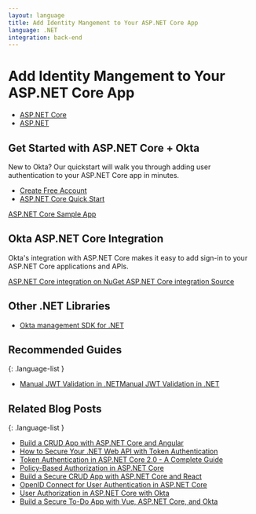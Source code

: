 ```yaml
---
layout: language
title: Add Identity Mangement to Your ASP.NET Core App
language: .NET
integration: back-end
---
```


# <i class='icon-48 docsPage code-dotnet'></i> Add Identity Mangement to Your ASP.NET Core App

<ul class='language-tabs'>
	<li class="active">
		<a href='/code/dotnet/'>
			<i class='icon code-dotnet-32'></i><span>ASP.NET Core</span>
		</a>
	</li>
	<li class="">
		<a href='/code/dotnet/aspnet/'>
			<i class='icon code-dotnet-32'></i><span>ASP.NET</span>
		</a>
	</li>
</ul>

## Get Started with ASP.NET Core + Okta

New to Okta? Our quickstart will walk you through adding user authentication to your ASP.NET Core app in minutes.

<ul class='language-ctas'>
	<li>
		<a href='https://developer.okta.com/signup/' class='Button--red' data-proofer-ignore>
			<span>Create Free Account</span>
		</a>
	</li>
	<li>
		<a href='/quickstart/#/okta-sign-in-page/dotnet/aspnetcore' class='Button--blue' data-proofer-ignore>
			<span>ASP.NET Core Quick Start</span>
		</a>
	</li>
</ul>

<a href='https://github.com/okta/samples-aspnetcore'>
	<span class='fa fa-github'></span> <span>ASP.NET Core Sample App</span>
</a>

## Okta ASP.NET Core Integration

Okta's integration with ASP.NET Core makes it easy to add sign-in to your ASP.NET Core applications and APIs.


<a href='https://www.nuget.org/packages/Okta.AspNetCore' class="language-reference">
	<span class='icon download-16'></span> 
	<span>ASP.NET Core integration on NuGet</span>
</a>


<a href='https://github.com/okta/okta-aspnet'>
	<span class='fa fa-github'></span> <span>ASP.NET Core integration Source</span>
</a>

## Other .NET Libraries

<ul class="language-libraries">
	<li>
		<i class='fa fa-github'></i>
		<a href="https://github.com/okta/okta-sdk-dotnet">
			 <span>Okta management SDK for .NET</span>
		</a>
	</li>
</ul>

## Recommended Guides

{: .language-list }
- [Manual JWT Validation in .NETManual JWT Validation in .NET](/code/dotnet/jwt-validation)

## Related Blog Posts

{: .language-list }
- [Build a CRUD App with ASP.NET Core and Angular](/blog/2018/04/26/build-crud-app-aspnetcore-angular)
- [How to Secure Your .NET Web API with Token Authentication](/blog/2018/02/01/secure-aspnetcore-webapi-token-auth)
- [Token Authentication in ASP.NET Core 2.0 - A Complete Guide](/blog/2018/03/23/token-authentication-aspnetcore-complete-guide)
- [Policy-Based Authorization in ASP.NET Core](/blog/2018/05/11/policy-based-authorization-in-aspnet-core)
- [Build a Secure CRUD App with ASP.NET Core and React](/blog/2018/07/02/build-a-secure-crud-app-with-aspnetcore-and-react)
- [OpenID Connect for User Authentication in ASP.NET Core](/blog/2017/06/29/oidc-user-auth-aspnet-core)
- [User Authorization in ASP.NET Core with Okta](/blog/2017/10/04/aspnet-authorization)
- [Build a Secure To-Do App with Vue, ASP.NET Core, and Okta](/blog/2018/01/31/build-secure-todo-app-vuejs-aspnetcore)


